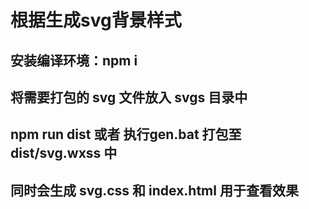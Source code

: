 # 根据生成svg背景样式


## 安装编译环境：npm i
## 将需要打包的 svg 文件放入 svgs 目录中
## npm run dist 或者 执行gen.bat 打包至 dist/svg.wxss 中
## 同时会生成 svg.css 和 index.html 用于查看效果


